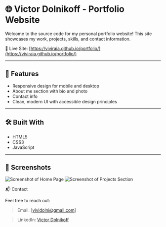 # 🌐 Victor Dolnikoff - Portfolio Website

Welcome to the source code for my personal portfolio website! This site showcases my work, projects, skills, and contact information. 

🔗 Live Site: [https://viviraia.github.io/portfolio/](https://viviraia.github.io/portfolio/)


---

## 🚀 Features

- Responsive design for mobile and desktop
- About me section with bio and photo
- Contact info
- Clean, modern UI with accessible design principles

---

## 🛠️ Built With

- HTML5
- CSS3
- JavaScript

---

## 📸 Screenshots

![Screenshot of Home Page](assets/screenshots/homepage.png)
![Screenshot of Projects Section](assets/screenshots/projects.png)


📬 Contact

Feel free to reach out:

   > Email: [vividolni@gmail.com]

   > LinkedIn: [Victor Dolnikoff](linkedin.com/in/victor-dolnikoff])
